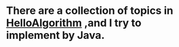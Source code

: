 # There are a collection of  topics in [HelloAlgorithm](https://www.geekxh.com/) ,and I try to implement by Java.